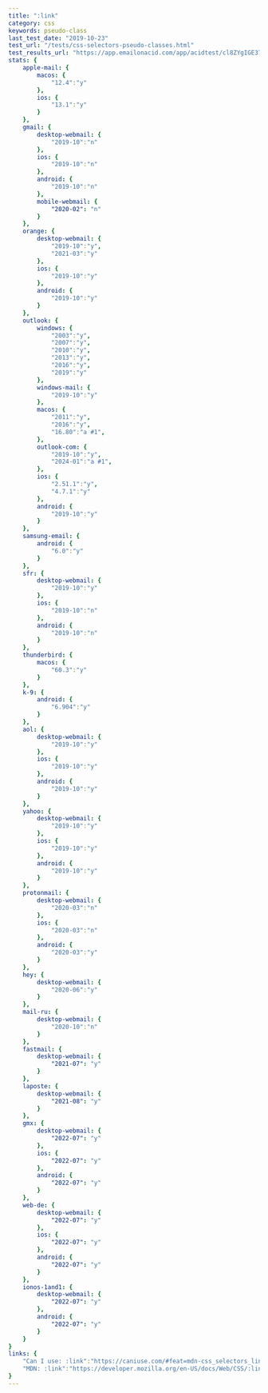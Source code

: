 ```yaml
---
title: ":link"
category: css
keywords: pseudo-class
last_test_date: "2019-10-23"
test_url: "/tests/css-selectors-pseudo-classes.html"
test_results_url: "https://app.emailonacid.com/app/acidtest/cl8ZYgIGE372fkVVuJkwNJDd7B4JUpo23Nz6qANcSlRUA/list"
stats: {
    apple-mail: {
        macos: {
            "12.4":"y"
        },
        ios: {
            "13.1":"y"
        }
    },
    gmail: {
        desktop-webmail: {
            "2019-10":"n"
        },
        ios: {
            "2019-10":"n"
        },
        android: {
            "2019-10":"n"
        },
        mobile-webmail: {
            "2020-02": "n"
        }
    },
    orange: {
        desktop-webmail: {
            "2019-10":"y",
            "2021-03":"y"
        },
        ios: {
            "2019-10":"y"
        },
        android: {
            "2019-10":"y"
        }
    },
    outlook: {
        windows: {
            "2003":"y",
            "2007":"y",
            "2010":"y",
            "2013":"y",
            "2016":"y",
            "2019":"y"
        },
        windows-mail: {
            "2019-10":"y"
        },
        macos: {
            "2011":"y",
            "2016":"y",
            "16.80":"a #1",
        },
        outlook-com: {
            "2019-10":"y",
            "2024-01":"a #1",
        },
        ios: {
            "2.51.1":"y",
            "4.7.1":"y"
        },
        android: {
            "2019-10":"y"
        }
    },
    samsung-email: {
        android: {
            "6.0":"y"
        }
    },
    sfr: {
        desktop-webmail: {
            "2019-10":"y"
        },
        ios: {
            "2019-10":"n"
        },
        android: {
            "2019-10":"n"
        }
    },
    thunderbird: {
        macos: {
            "60.3":"y"
        }
    },
    k-9: {
		android: {
			"6.904":"y"
		}
  	},
    aol: {
        desktop-webmail: {
            "2019-10":"y"
        },
        ios: {
            "2019-10":"y"
        },
        android: {
            "2019-10":"y"
        }
    },
    yahoo: {
        desktop-webmail: {
            "2019-10":"y"
        },
        ios: {
            "2019-10":"y"
        },
        android: {
            "2019-10":"y"
        }
    },
    protonmail: {
        desktop-webmail: {
            "2020-03":"n"
        },
        ios: {
            "2020-03":"n"
        },
        android: {
            "2020-03":"y"
        }
    },
    hey: {
        desktop-webmail: {
            "2020-06":"y"
        }
    },
    mail-ru: {
        desktop-webmail: {
            "2020-10":"n"
        }
    },
    fastmail: {
        desktop-webmail: {
            "2021-07": "y"
        }
    },
    laposte: {
        desktop-webmail: {
            "2021-08": "y"
        }
    },
    gmx: {
        desktop-webmail: {
            "2022-07": "y"
        },
        ios: {
            "2022-07": "y"
        },
        android: {
            "2022-07": "y"
        }
    },
    web-de: {
        desktop-webmail: {
            "2022-07": "y"
        },
        ios: {
            "2022-07": "y"
        },
        android: {
            "2022-07": "y"
        }
    },
    ionos-1and1: {
        desktop-webmail: {
            "2022-07": "y"
        },
        android: {
            "2022-07": "y"
        }
    }
}
links: {
    "Can I use: :link":"https://caniuse.com/#feat=mdn-css_selectors_link",
    "MDN: :link":"https://developer.mozilla.org/en-US/docs/Web/CSS/:link"
}
---
```

